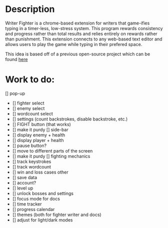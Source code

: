 # Description
Writer Fighter is a chrome-based extension for writers that game-ifies typing in a timer-less, low-stress system. This program rewards consistency and progress rather than total results and relies entirely on rewards rather than punishment. This extension connects to any web-based text editor and allows users to play the game while typing in their prefered space. 

This idea is based off of a previous open-source project which can be found [here](https://github.com/cerey/fighters-block)

# Work to do: 
[] pop-up
- [] fighter select
- [] enemy select
- [] wordcount select
- [] settings (count backstrokes, disable backstroke, etc.)
- [] FIGHT button (that works)
- [] make it purdy
[] side-bar
- [] display enemy + health
- [] display player + health
- [] pause button? 
- [] move to different parts of the screen
- [] make it purdy
[] fighting mechanics
- [] track keystrokes
- [] track wordcount 
- [] win and loss cases
other
- [] save data
- [] account? 
- [] level up
- [] unlock bosses and settings
- [] focus mode for docs
- [] time tracker
- [] progress calendar
- [] themes (both for fighter writer and docs)
- [] adjust for light/dark modes